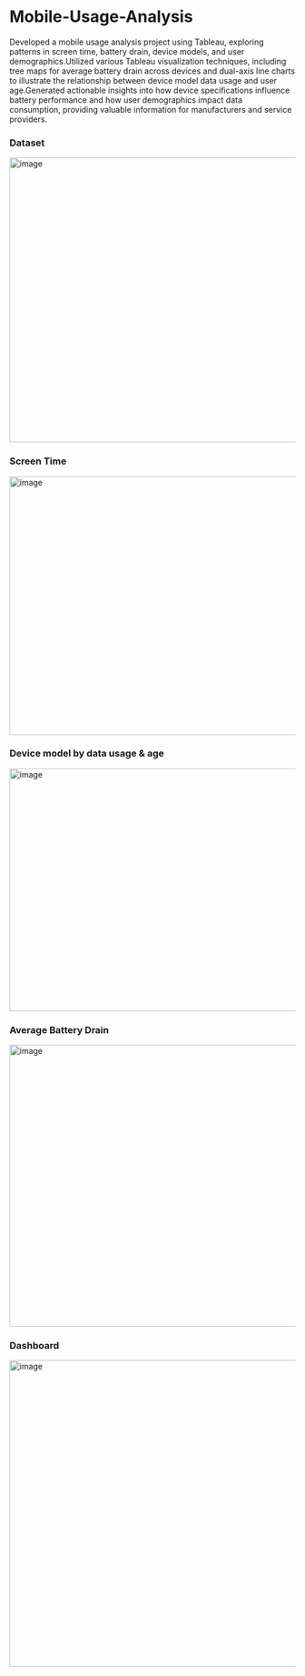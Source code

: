 # Mobile-Usage-Analysis
<p>Developed a mobile usage analysis project using Tableau, exploring patterns in screen time, battery drain, device models, and user demographics.Utilized various Tableau visualization techniques, including tree maps for average battery drain across devices and dual-axis line charts to illustrate the relationship between device model data usage and user age.Generated actionable insights into how device specifications influence battery performance and how user demographics impact data consumption, providing valuable information for manufacturers and service providers.</p>
<h3>Dataset</h3>
<img width="940" height="501" alt="image" src="https://github.com/user-attachments/assets/665c8ba8-b491-4fc2-bb36-34efbea2f4c1" />
<h3>Screen Time</h3>
<img width="864" height="455" alt="image" src="https://github.com/user-attachments/assets/034dd308-7d00-425f-bdbf-c47aac77af00" />
<h3>Device model by data usage & age</h3>
<img width="809" height="427" alt="image" src="https://github.com/user-attachments/assets/bed56a42-7d25-4852-bb77-59f5e353e61c" />
<h3>Average Battery Drain</h3>
<img width="940" height="496" alt="image" src="https://github.com/user-attachments/assets/4f48a1f3-dfcb-4f4e-b110-2ddc79b22d9e" />
<h3>Dashboard</h3>
<img width="1023" height="539" alt="image" src="https://github.com/user-attachments/assets/74b4572e-be5a-4441-ae89-cf3a00530afc" />
